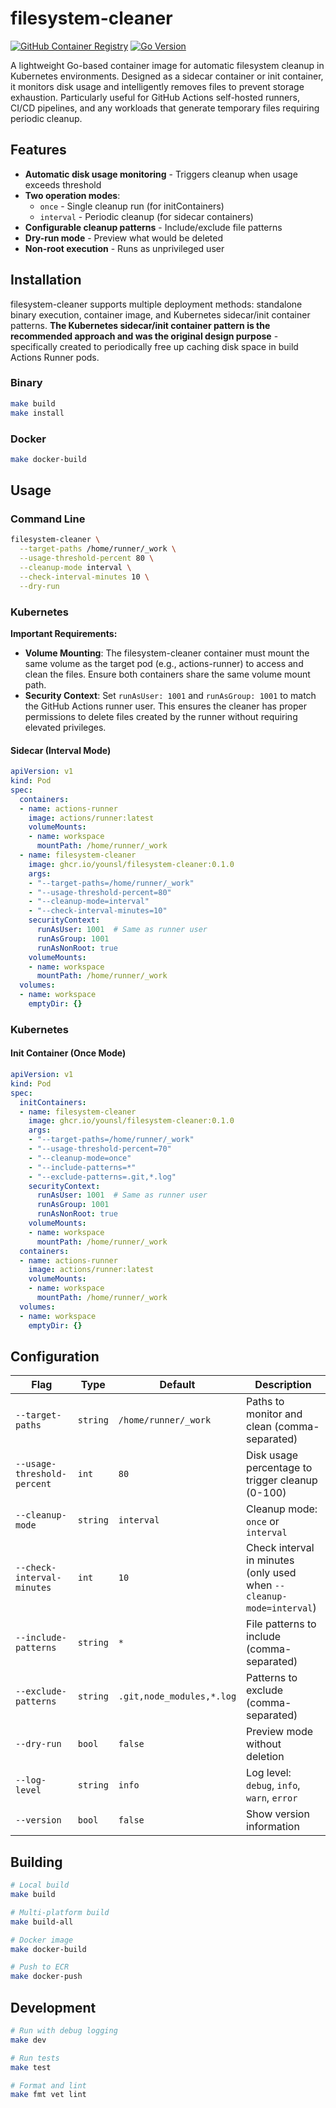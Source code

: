 # filesystem-cleaner

[![GitHub Container Registry](https://img.shields.io/badge/ghcr.io-younsl%2Ffilesystem--cleaner-000000?style=flat-square&logo=github&logoColor=white)](https://github.com/younsl/box/pkgs/container/filesystem-cleaner)
[![Go Version](https://img.shields.io/badge/go-1.25-000000?style=flat-square&logo=go&logoColor=white)](./go.mod)

A lightweight Go-based container image for automatic filesystem cleanup in Kubernetes environments. Designed as a sidecar container or init container, it monitors disk usage and intelligently removes files to prevent storage exhaustion. Particularly useful for GitHub Actions self-hosted runners, CI/CD pipelines, and any workloads that generate temporary files requiring periodic cleanup.

## Features

- **Automatic disk usage monitoring** - Triggers cleanup when usage exceeds threshold
- **Two operation modes**:
  - `once` - Single cleanup run (for initContainers)
  - `interval` - Periodic cleanup (for sidecar containers)
- **Configurable cleanup patterns** - Include/exclude file patterns
- **Dry-run mode** - Preview what would be deleted
- **Non-root execution** - Runs as unprivileged user

## Installation

filesystem-cleaner supports multiple deployment methods: standalone binary execution, container image, and Kubernetes sidecar/init container patterns. **The Kubernetes sidecar/init container pattern is the recommended approach and was the original design purpose** - specifically created to periodically free up caching disk space in build Actions Runner pods.

### Binary

```bash
make build
make install
```

### Docker

```bash
make docker-build
```

## Usage

### Command Line

```bash
filesystem-cleaner \
  --target-paths /home/runner/_work \
  --usage-threshold-percent 80 \
  --cleanup-mode interval \
  --check-interval-minutes 10 \
  --dry-run
```

### Kubernetes

**Important Requirements:**

- **Volume Mounting**: The filesystem-cleaner container must mount the same volume as the target pod (e.g., actions-runner) to access and clean the files. Ensure both containers share the same volume mount path.
- **Security Context**: Set `runAsUser: 1001` and `runAsGroup: 1001` to match the GitHub Actions runner user. This ensures the cleaner has proper permissions to delete files created by the runner without requiring elevated privileges.

#### Sidecar (Interval Mode)

```yaml
apiVersion: v1
kind: Pod
spec:
  containers:
  - name: actions-runner
    image: actions/runner:latest
    volumeMounts:
    - name: workspace
      mountPath: /home/runner/_work
  - name: filesystem-cleaner
    image: ghcr.io/younsl/filesystem-cleaner:0.1.0
    args:
    - "--target-paths=/home/runner/_work"
    - "--usage-threshold-percent=80"
    - "--cleanup-mode=interval"
    - "--check-interval-minutes=10"
    securityContext:
      runAsUser: 1001  # Same as runner user
      runAsGroup: 1001
      runAsNonRoot: true
    volumeMounts:
    - name: workspace
      mountPath: /home/runner/_work
  volumes:
  - name: workspace
    emptyDir: {}
```

### Kubernetes

#### Init Container (Once Mode)

```yaml
apiVersion: v1
kind: Pod
spec:
  initContainers:
  - name: filesystem-cleaner
    image: ghcr.io/younsl/filesystem-cleaner:0.1.0
    args:
    - "--target-paths=/home/runner/_work"
    - "--usage-threshold-percent=70"
    - "--cleanup-mode=once"
    - "--include-patterns=*"
    - "--exclude-patterns=.git,*.log"
    securityContext:
      runAsUser: 1001  # Same as runner user
      runAsGroup: 1001
      runAsNonRoot: true
    volumeMounts:
    - name: workspace
      mountPath: /home/runner/_work
  containers:
  - name: actions-runner
    image: actions/runner:latest
    volumeMounts:
    - name: workspace
      mountPath: /home/runner/_work
  volumes:
  - name: workspace
    emptyDir: {}
```

## Configuration

| Flag | Type | Default | Description |
|------|------|---------|-------------|
| `--target-paths` | `string` | `/home/runner/_work` | Paths to monitor and clean (comma-separated) |
| `--usage-threshold-percent` | `int` | `80` | Disk usage percentage to trigger cleanup (0-100) |
| `--cleanup-mode` | `string` | `interval` | Cleanup mode: `once` or `interval` |
| `--check-interval-minutes` | `int` | `10` | Check interval in minutes (only used when `--cleanup-mode=interval`) |
| `--include-patterns` | `string` | `*` | File patterns to include (comma-separated) |
| `--exclude-patterns` | `string` | `.git,node_modules,*.log` | Patterns to exclude (comma-separated) |
| `--dry-run` | `bool` | `false` | Preview mode without deletion |
| `--log-level` | `string` | `info` | Log level: `debug`, `info`, `warn`, `error` |
| `--version` | `bool` | `false` | Show version information |

## Building

```bash
# Local build
make build

# Multi-platform build
make build-all

# Docker image
make docker-build

# Push to ECR
make docker-push
```

## Development

```bash
# Run with debug logging
make dev

# Run tests
make test

# Format and lint
make fmt vet lint
```
